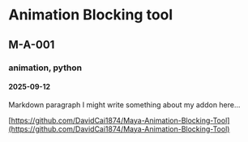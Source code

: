 # Animation Blocking tool
## M-A-001
### animation, python
#### 2025-09-12
Markdown paragraph
I might write something about my addon here...


[https://github.com/DavidCai1874/Maya-Animation-Blocking-Tool](https://github.com/DavidCai1874/Maya-Animation-Blocking-Tool)